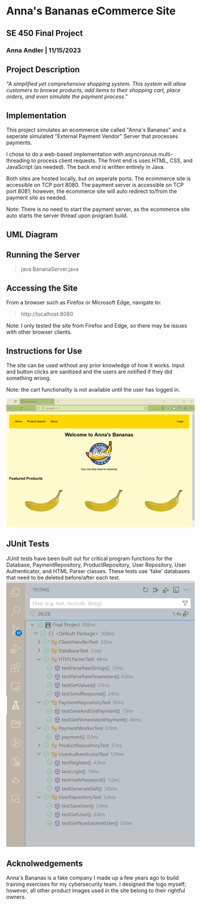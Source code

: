 # Anna's Bananas eCommerce Site
## SE 450 Final Project
### Anna Andler | 11/15/2023

## Project Description
*"A simplified yet comprehensive shopping system. This system will allow customers to browse products, add items to their shopping cart, place orders, and even simulate the payment process."*

## Implementation
This project simulates an ecommerce site called "Anna's Bananas" and a seperate simulated "External Payment Vendor" Server that processes payments. 

I chose to do a web-based implementation with asyncronous multi-threading to process client requests. The front end is uses HTML, CSS, and JavaScript (as needed). The back end is written entirely in Java. 

Both sites are hosted locally, but on seperate ports. The ecommerce site is accessible on TCP port 8080. The payment server is accessible on TCP port 8081; however, the ecommerce site will auto redirect to/from the payment site as needed. 

Note: There is no need to start the payment server, as the ecommerce site auto starts the server thread upon program build. 

## UML Diagram



## Running the Server
> java BananaServer.java

## Accessing the Site
From a browser such as Firefox or Microsoft Edge, navigate to:
> http://localhost:8080

Note: I only tested the site from Firefox and Edge, so there may be issues with other browser clients. 

## Instructions for Use
The site can be used without any prior knowledge of how it works. Input and button clicks are sanitized and the users are notified if they did something wrong.

Note: the cart functionality is not available until the user has logged in.

![homepage](README/Index.html.png)

## JUnit Tests
JUnit tests have been built out for critical program functions for the Database, PaymentRepository, ProductRepository, User Repository, User Authenticator, and HTML Parser classes. These tests use 'fake' databases that need to be deleted before/after each test.
![junit](README/JUnitTests.png)


## Acknolwedgements
Anna's Bananas is a fake company I made up a few years ago to build training exercises for my cybersecurity team.  I designed the logo myself; however, all other product images used in the site belong to their rightful owners. 


